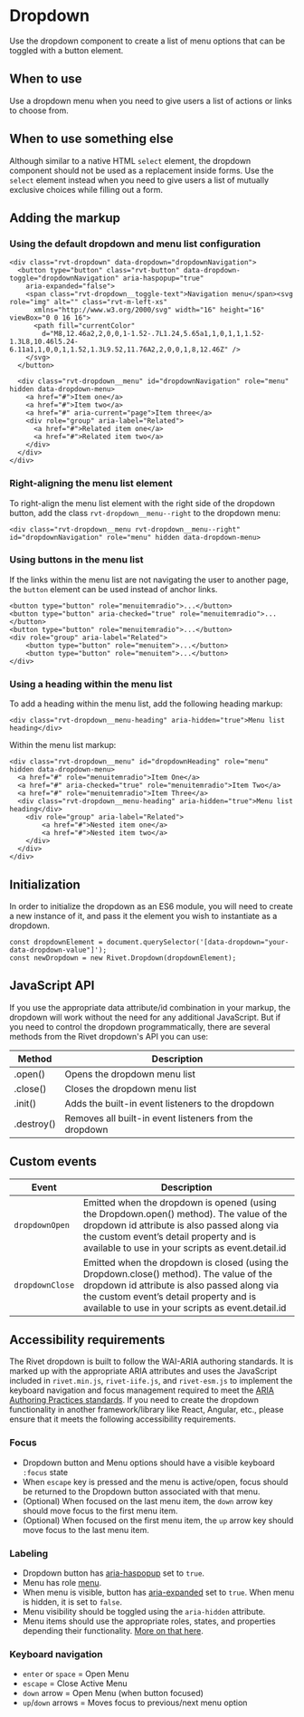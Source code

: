 # Dropdown

Use the dropdown component to create a list of menu options that can be toggled with a button element.

## When to use

Use a dropdown menu when you need to give users a list of actions or links to choose from.

## When to use something else

Although similar to a native HTML `select` element, the dropdown component should not be used as a replacement inside forms. Use the `select` element instead when you need to give users a list of mutually exclusive choices while filling out a form.

## Adding the markup

### Using the default dropdown and menu list configuration

```
<div class="rvt-dropdown" data-dropdown="dropdownNavigation">
  <button type="button" class="rvt-button" data-dropdown-toggle="dropdownNavigation" aria-haspopup="true"
    aria-expanded="false">
    <span class="rvt-dropdown__toggle-text">Navigation menu</span><svg role="img" alt="" class="rvt-m-left-xs"
      xmlns="http://www.w3.org/2000/svg" width="16" height="16" viewBox="0 0 16 16">
      <path fill="currentColor"
        d="M8,12.46a2,2,0,0,1-1.52-.7L1.24,5.65a1,1,0,1,1,1.52-1.3L8,10.46l5.24-6.11a1,1,0,0,1,1.52,1.3L9.52,11.76A2,2,0,0,1,8,12.46Z" />
    </svg>
  </button>

  <div class="rvt-dropdown__menu" id="dropdownNavigation" role="menu" hidden data-dropdown-menu>
    <a href="#">Item one</a>
    <a href="#">Item two</a>
    <a href="#" aria-current="page">Item three</a>
    <div role="group" aria-label="Related">
      <a href="#">Related item one</a>
      <a href="#">Related item two</a>
    </div>
  </div>
</div>
```

### Right-aligning the menu list element

To right-align the menu list element with the right side of the dropdown button, add the class `rvt-dropdown__menu--right` to the dropdown menu:

```
<div class="rvt-dropdown__menu rvt-dropdown__menu--right" id="dropdownNavigation" role="menu" hidden data-dropdown-menu>
```

### Using buttons in the menu list

If the links within the menu list are not navigating the user to another page, the `button` element can be used instead of anchor links.

```
<button type="button" role="menuitemradio">...</button>
<button type="button" aria-checked="true" role="menuitemradio">...</button>
<button type="button" role="menuitemradio">...</button>
<div role="group" aria-label="Related">
    <button type="button" role="menuitem">...</button>
    <button type="button" role="menuitem">...</button>
</div>
```

### Using a heading within the menu list

To add a heading within the menu list, add the following heading markup:

```
<div class="rvt-dropdown__menu-heading" aria-hidden="true">Menu list heading</div>
```

Within the menu list markup:

```
<div class="rvt-dropdown__menu" id="dropdownHeading" role="menu" hidden data-dropdown-menu>
  <a href="#" role="menuitemradio">Item One</a>
  <a href="#" aria-checked="true" role="menuitemradio">Item Two</a>
  <a href="#" role="menuitemradio">Item Three</a>
  <div class="rvt-dropdown__menu-heading" aria-hidden="true">Menu list heading</div>
    <div role="group" aria-label="Related">
        <a href="#">Nested item one</a>
        <a href="#">Nested item two</a>
    </div>
  </div>
</div>
```

## Initialization

In order to initialize the dropdown as an ES6 module, you will need to create a new instance of it, and pass it the element you wish to instantiate as a dropdown.

```
const dropdownElement = document.querySelector('[data-dropdown="your-data-dropdown-value"]');
const newDropdown = new Rivet.Dropdown(dropdownElement);
```

## JavaScript API

If you use the appropriate data attribute/id combination in your markup, the dropdown will work without the need for any additional JavaScript. But if you need to control the dropdown programmatically, there are several methods from the Rivet dropdown's API you can use:

| Method           | Description                                                                            |
| ---------------- | -------------------------------------------------------------------------------------- |
| .open()  | Opens the dropdown menu list |
| .close() | Closes the dropdown menu list |
| .init()  | Adds the built-in event listeners to the dropdown |
| .destroy() | Removes all built-in event listeners from the dropdown |

## Custom events

| Event        | Description                                                                                                                                                                                                                                                          |
| ------------ | -------------------------------------------------------------------------------------------------------------------------------------------------------------------------------------------------------------------------------------------------------------------- |
| `dropdownOpen`  | Emitted when the dropdown is opened (using the Dropdown.open() method). The value of the dropdown id attribute is also passed along via the custom event’s detail property and is available to use in your scripts as event.detail.id  |
| `dropdownClose` | Emitted when the dropdown is closed (using the Dropdown.close() method). The value of the dropdown id attribute is also passed along via the custom event’s detail property and is available to use in your scripts as event.detail.id |

## Accessibility requirements

The Rivet dropdown is built to follow the WAI-ARIA authoring standards. It is marked up with the appropriate ARIA attributes and uses the JavaScript included in `rivet.min.js`, `rivet-iife.js`, and `rivet-esm.js` to implement the keyboard navigation and focus management required to meet the [ARIA Authoring Practices standards](http://w3c.github.io/aria-practices/). If you need to create the dropdown functionality in another framework/library like React, Angular, etc., please ensure that it meets the following accessibility requirements.

### Focus

- Dropdown button and Menu options should have a visible keyboard `:focus` state
- When `escape` key is pressed and the menu is active/open, focus should be returned to the Dropdown button associated with that menu.
- (Optional) When focused on the last menu item, the `down` arrow key should move focus to the first menu item.
- (Optional) When focused on the first menu item, the `up` arrow key should move focus to the last menu item.

### Labeling

- Dropdown button has [aria-haspopup](https://w3c.github.io/aria/#aria-haspopup) set to `true`.
- Menu has role [menu](https://w3c.github.io/aria/#menu).
- When menu is visible, button has [aria-expanded](https://w3c.github.io/aria/#aria-expanded) set to `true`. When menu is hidden, it is set to `false`.
- Menu visibility should be toggled using the `aria-hidden` attribute.
- Menu items should use the appropriate roles, states, and properties depending their functionality. [More on that here](https://w3c.github.io/aria-practices/#menu).

### Keyboard navigation

- `enter` or `space` = Open Menu
- `escape` = Close Active Menu
- `down` arrow = Open Menu (when button focused)
- `up`/`down` arrows = Moves focus to previous/next menu option